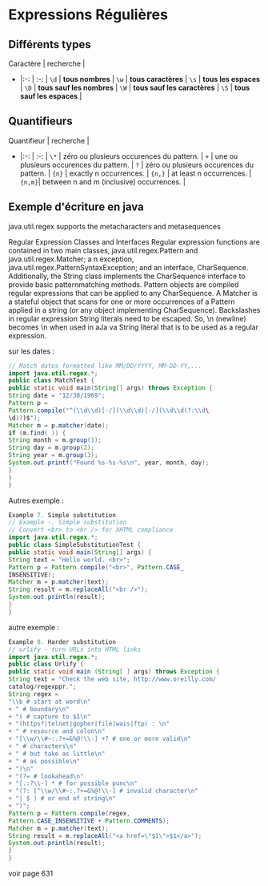 # Expressions Régulières

## Différents types

Caractère | recherche |
- |:-: | :-: |
`\d` | **tous nombres** |
`\w` | **tous caractères** |
`\s` | **tous les espaces** |
`\D` | **tous sauf les nombres** |
`\W` | **tous sauf les caractères** |
`\S` | **tous sauf les espaces** |

## Quantifieurs

Quantifieur | recherche |
- |:-: | :-: |
`\*` | zéro ou plusieurs occurences du pattern. |
`+` | une ou plusieurs occurences du pattern. |
`?` | zéro ou plusieurs occurences du pattern. |
`{n}` | exactly n occurrences. |
`{n,}` | at least n occurrences. |
`{n,m}`| between n and m (inclusive) occurrences. |

## Exemple d'écriture en java

java.util.regex supports the metacharacters and metasequences

Regular Expression Classes and Interfaces
Regular expression functions are contained in two main classes,
java.util.regex.Pattern and java.util.regex.Matcher; a n
exception, java.util.regex.PatternSyntaxException; and an
interface, CharSequence. Additionally, the String class implements
the CharSequence interface to provide basic patternmatching
methods. Pattern objects are compiled regular
expressions that can be applied to any CharSequence. A
Matcher is a stateful object that scans for one or more occurrences
of a Pattern applied in a string (or any object
implementing CharSequence).
Backslashes in regular expression String literals need to be
escaped. So, \n (newline) becomes \\n when used in aJa va
String literal that is to be used as a regular expression.


sur les dates :

```java
// Match dates formatted like MM/DD/YYYY, MM-DD-YY,...
import java.util.regex.*;
public class MatchTest {
public static void main(String[] args) throws Exception {
String date = "12/30/1969";
Pattern p =
Pattern.compile("^(\\d\\d)[-/](\\d\\d)[-/](\\d\\d(?:\\d\
\d)?)$");
Matcher m = p.matcher(date);
if (m.find( )) {
String month = m.group(1);
String day = m.group(2);
String year = m.group(3);
System.out.printf("Found %s-%s-%s\n", year, month, day);
}
}
}
```
Autres exemple :

```java
Example 7. Simple substitution
// Example -. Simple substitution
// Convert <br> to <br /> for XHTML compliance
import java.util.regex.*;
public class SimpleSubstitutionTest {
public static void main(String[] args) {
String text = "Hello world. <br>";
Pattern p = Pattern.compile("<br>", Pattern.CASE_
INSENSITIVE);
Matcher m = p.matcher(text);
String result = m.replaceAll("<br />");
System.out.println(result);
}
}

```

autre exemple :

```java
Example 8. Harder substitution
// urlify - turn URLs into HTML links
import java.util.regex.*;
public class Urlify {
public static void main (String[ ] args) throws Exception {
String text = "Check the web site, http://www.oreilly.com/
catalog/regexppr.";
String regex =
"\\b # start at word\n"
+ " # boundary\n"
+ "( # capture to $1\n"
+ "(https?|telnet|gopher|file|wais|ftp) : \n"
+ " # resource and colon\n"
+ "[\\w/\\#~:.?+=&%@!\\-] +? # one or more valid\n"
+ " # characters\n"
+ " # but take as little\n"
+ " # as possible\n"
+ ")\n"
+ "(?= # lookahead\n"
+ "[.:?\\-] * # for possible punc\n"
+ "(?: [^\\w/\\#~:.?+=&%@!\\-] # invalid character\n"
+ "| $ ) # or end of string\n"
+ ")";
Pattern p = Pattern.compile(regex,
Pattern.CASE_INSENSITIVE + Pattern.COMMENTS);
Matcher m = p.matcher(text);
String result = m.replaceAll("<a href=\"$1\">$1</a>");
System.out.println(result);
}
}

```

voir page 631